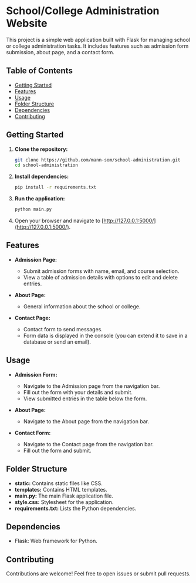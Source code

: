 # School/College Administration Website

This project is a simple web application built with Flask for managing school or college administration tasks. It includes features such as admission form submission, about page, and a contact form.

## Table of Contents

- [Getting Started](#getting-started)
- [Features](#features)
- [Usage](#usage)
- [Folder Structure](#folder-structure)
- [Dependencies](#dependencies)
- [Contributing](#contributing)

## Getting Started

1. **Clone the repository:**

    ```bash
    git clone https://github.com/mann-som/school-administration.git
    cd school-administration
    ```

2. **Install dependencies:**

    ```bash
    pip install -r requirements.txt
    ```

3. **Run the application:**

    ```bash
    python main.py
    ```

4. Open your browser and navigate to [http://127.0.0.1:5000/](http://127.0.0.1:5000/).

## Features

- **Admission Page:**
  - Submit admission forms with name, email, and course selection.
  - View a table of admission details with options to edit and delete entries.

- **About Page:**
  - General information about the school or college.

- **Contact Page:**
  - Contact form to send messages.
  - Form data is displayed in the console (you can extend it to save in a database or send an email).

## Usage

- **Admission Form:**
  - Navigate to the Admission page from the navigation bar.
  - Fill out the form with your details and submit.
  - View submitted entries in the table below the form.

- **About Page:**
  - Navigate to the About page from the navigation bar.

- **Contact Form:**
  - Navigate to the Contact page from the navigation bar.
  - Fill out the form and submit.

## Folder Structure

- **static:** Contains static files like CSS.
- **templates:** Contains HTML templates.
- **main.py:** The main Flask application file.
- **style.css:** Stylesheet for the application.
- **requirements.txt:** Lists the Python dependencies.

## Dependencies

- Flask: Web framework for Python.

## Contributing

Contributions are welcome! Feel free to open issues or submit pull requests.
